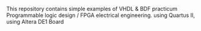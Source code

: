 This repository contains simple examples of VHDL & BDF practicum Programmable logic design / FPGA electrical engineering. using Quartus II, using Altera DE1 Board
